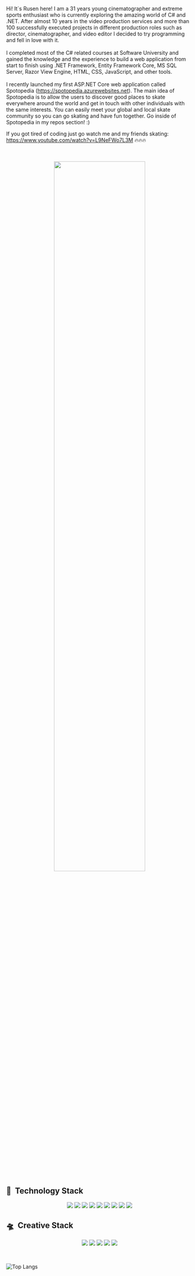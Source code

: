 Hi! It`s Rusen here! I am a 31 years young cinematographer and extreme sports enthusiast who is currently exploring the amazing world of C# and .NET. After almost 10 years in the video production services and more than 100 successfully executed projects in different production roles such as director, cinematographer, and video editor I decided to try programming and fell in love with it.
<br>
<br>
I completed most of the C# related courses at Software University and gained the knowledge and the experience to build a web application from start to finish using .NET Framework, Entity Framework Core, MS SQL Server, Razor View Engine, HTML, CSS, JavaScript, and other tools.
<br>
<br>
I recently launched my first ASP.NET Core web application called Spotopedia (https://spotopedia.azurewebsites.net). The main idea of Spotopedia is to allow the users to discover good places to skate everywhere around the world and get in touch with other individuals with the same interests. You can easily meet your global and local skate community so you can go skating and have fun together. Go inside of Spotopedia in my repos section! :)

If you got tired of coding just go watch me and my friends skating: 
https://www.youtube.com/watch?v=L9NeFWo7L3M
🔥🔥🔥

<p align="center">
 <br />
  <br />
  <img width="70%" src="https://media.giphy.com/media/ZVik7pBtu9dNS/giphy.gif"><br />

  ## :rocket: &nbsp;Technology Stack
  <p align='center'>
    <img src="https://img.shields.io/badge/C%23-239120?style=for-the-badge&logo=c-sharp&logoColor=white">
    <img src="https://img.shields.io/badge/.NET-512BD4?style=for-the-badge&logo=dotnet&logoColor=white">
    <img src="https://img.shields.io/badge/Microsoft%20SQL%20Server-CC2927?style=for-the-badge&logo=microsoft%20sql%20server&logoColor=white">
    <img src="https://img.shields.io/badge/JavaScript-323330?style=for-the-badge&logo=javascript&logoColor=F7DF1E">
    <img src="https://img.shields.io/badge/HTML5-E34F26?style=for-the-badge&logo=html5&logoColor=white">
    <img src="https://img.shields.io/badge/CSS3-1572B6?style=for-the-badge&logo=css3&logoColor=white">
    <img src="https://img.shields.io/badge/Bootstrap-563D7C?style=for-the-badge&logo=bootstrap&logoColor=white">
    <img src="https://img.shields.io/badge/Microsoft_Azure-0089D6?style=for-the-badge&logo=microsoft-azure&logoColor=white">
    <img src="https://img.shields.io/badge/Wordpress-21759B?style=for-the-badge&logo=wordpress&logoColor=white">

  </p>
  
  ## :flying_saucer: &nbsp;Creative Stack
  <p align='center'>
    <img src="https://img.shields.io/badge/Adobe%20Creative%20Cloud-DA1F26?style=for-the-badge&logo=Adobe%20Creative%20Cloud&logoColor=white">
    <img src="https://img.shields.io/badge/Adobe%20Premiere%20Pro-9999FF?style=for-the-badge&logo=Adobe%20Premiere%20Pro&logoColor=white">
    <img src="https://img.shields.io/badge/Adobe%20after%20affects-CF96FD?style=for-the-badge&logo=Adobe%20after%20effects&logoColor=393665">
    <img src="https://img.shields.io/badge/Adobe%20Photoshop-31A8FF?style=for-the-badge&logo=Adobe%20Photoshop&logoColor=black">
    <img src="https://img.shields.io/badge/Adobe%20Illustrator-FF9A00?style=for-the-badge&logo=adobe%20illustrator&logoColor=white">
  </p>

  <br />

![Top Langs](https://github-readme-stats.vercel.app/api/top-langs/?username=rusenminchev&theme=default)

<!--
**rusenminchev/rusenminchev** is a ✨ _special_ ✨ repository because its `README.md` (this file) appears on your GitHub profile.

Here are some ideas to get you started:

- 🔭 I’m currently working on ...
- 🌱 I’m currently learning ...
- 👯 I’m looking to collaborate on ...
- 🤔 I’m looking for help with ...
- 💬 Ask me about ...
- 📫 How to reach me: ...
- 😄 Pronouns: ...
- ⚡ Fun fact: ...
-->
